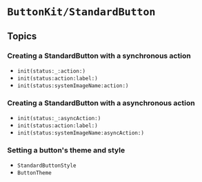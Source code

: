 # ``ButtonKit/StandardButton``

## Topics

### Creating a StandardButton with a synchronous action
- ``init(status:_:action:)``
- ``init(status:action:label:)``
- ``init(status:systemImageName:action:)``

### Creating a StandardButton with a asynchronous action
- ``init(status:_:asyncAction:)``
- ``init(status:action:label:)``
- ``init(status:systemImageName:asyncAction:)``

### Setting a button's theme and style
- ``StandardButtonStyle``
- ``ButtonTheme``
